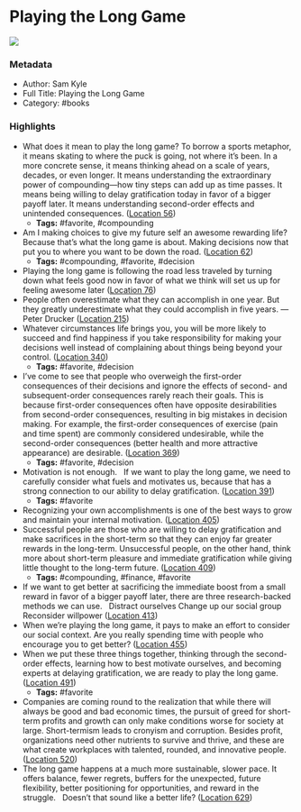 # Playing the Long Game

![](https://images-na.ssl-images-amazon.com/images/I/41rkvNQqEYL._SL200_.jpg)

### Metadata

- Author: Sam Kyle
- Full Title: Playing the Long Game
- Category: #books

### Highlights

- What does it mean to play the long game? To borrow a sports metaphor, it means skating to where the puck is going, not where it’s been. In a more concrete sense, it means thinking ahead on a scale of years, decades, or even longer. It means understanding the extraordinary power of compounding—how tiny steps can add up as time passes. It means being willing to delay gratification today in favor of a bigger payoff later. It means understanding second-order effects and unintended consequences. ([Location 56](https://readwise.io/to_kindle?action=open&asin=B082P91L9Z&location=56))
    - **Tags:** #favorite, #compounding
- Am I making choices to give my future self an awesome rewarding life? Because that’s what the long game is about. Making decisions now that put you to where you want to be down the road. ([Location 62](https://readwise.io/to_kindle?action=open&asin=B082P91L9Z&location=62))
    - **Tags:** #compounding, #favorite, #decision
- Playing the long game is following the road less traveled by turning down what feels good now in favor of what we think will set us up for feeling awesome later ([Location 76](https://readwise.io/to_kindle?action=open&asin=B082P91L9Z&location=76))
- People often overestimate what they can accomplish in one year. But they greatly underestimate what they could accomplish in five years. — Peter Drucker ([Location 215](https://readwise.io/to_kindle?action=open&asin=B082P91L9Z&location=215))
- Whatever circumstances life brings you, you will be more likely to succeed and find happiness if you take responsibility for making your decisions well instead of complaining about things being beyond your control. ([Location 340](https://readwise.io/to_kindle?action=open&asin=B082P91L9Z&location=340))
    - **Tags:** #favorite, #decision
- I’ve come to see that people who overweigh the first-order consequences of their decisions and ignore the effects of second- and subsequent-order consequences rarely reach their goals. This is because first-order consequences often have opposite desirabilities from second-order consequences, resulting in big mistakes in decision making. For example, the first-order consequences of exercise (pain and time spent) are commonly considered undesirable, while the second-order consequences (better health and more attractive appearance) are desirable. ([Location 369](https://readwise.io/to_kindle?action=open&asin=B082P91L9Z&location=369))
    - **Tags:** #favorite, #decision
- Motivation is not enough.   If we want to play the long game, we need to carefully consider what fuels and motivates us, because that has a strong connection to our ability to delay gratification. ([Location 391](https://readwise.io/to_kindle?action=open&asin=B082P91L9Z&location=391))
    - **Tags:** #favorite
- Recognizing your own accomplishments is one of the best ways to grow and maintain your internal motivation. ([Location 405](https://readwise.io/to_kindle?action=open&asin=B082P91L9Z&location=405))
- Successful people are those who are willing to delay gratification and make sacrifices in the short-term so that they can enjoy far greater rewards in the long-term. Unsuccessful people, on the other hand, think more about short-term pleasure and immediate gratification while giving little thought to the long-term future. ([Location 409](https://readwise.io/to_kindle?action=open&asin=B082P91L9Z&location=409))
    - **Tags:** #compounding, #finance, #favorite
- If we want to get better at sacrificing the immediate boost from a small reward in favor of a bigger payoff later, there are three research-backed methods we can use.   Distract ourselves Change up our social group Reconsider willpower ([Location 413](https://readwise.io/to_kindle?action=open&asin=B082P91L9Z&location=413))
- When we’re playing the long game, it pays to make an effort to consider our social context. Are you really spending time with people who encourage you to get better? ([Location 455](https://readwise.io/to_kindle?action=open&asin=B082P91L9Z&location=455))
- When we put these three things together, thinking through the second-order effects, learning how to best motivate ourselves, and becoming experts at delaying gratification, we are ready to play the long game. ([Location 491](https://readwise.io/to_kindle?action=open&asin=B082P91L9Z&location=491))
    - **Tags:** #favorite
- Companies are coming round to the realization that while there will always be good and bad economic times, the pursuit of greed for short-term profits and growth can only make conditions worse for society at large. Short-termism leads to cronyism and corruption. Besides profit, organizations need other nutrients to survive and thrive, and these are what create workplaces with talented, rounded, and innovative people. ([Location 520](https://readwise.io/to_kindle?action=open&asin=B082P91L9Z&location=520))
- The long game happens at a much more sustainable, slower pace. It offers balance, fewer regrets, buffers for the unexpected, future flexibility, better positioning for opportunities, and reward in the struggle.   Doesn’t that sound like a better life? ([Location 629](https://readwise.io/to_kindle?action=open&asin=B082P91L9Z&location=629))
